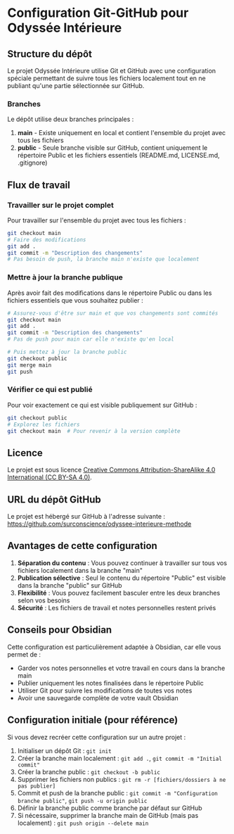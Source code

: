# Configuration Git-GitHub pour Odyssée Intérieure

## Structure du dépôt

Le projet Odyssée Intérieure utilise Git et GitHub avec une configuration spéciale permettant de suivre tous les fichiers localement tout en ne publiant qu'une partie sélectionnée sur GitHub.

### Branches

Le dépôt utilise deux branches principales :

1. **main** - Existe uniquement en local et contient l'ensemble du projet avec tous les fichiers
2. **public** - Seule branche visible sur GitHub, contient uniquement le répertoire Public et les fichiers essentiels (README.md, LICENSE.md, .gitignore)

## Flux de travail

### Travailler sur le projet complet

Pour travailler sur l'ensemble du projet avec tous les fichiers :

```bash
git checkout main
# Faire des modifications
git add .
git commit -m "Description des changements"
# Pas besoin de push, la branche main n'existe que localement
```

### Mettre à jour la branche publique

Après avoir fait des modifications dans le répertoire Public ou dans les fichiers essentiels que vous souhaitez publier :

```bash
# Assurez-vous d'être sur main et que vos changements sont commités
git checkout main
git add .
git commit -m "Description des changements"
# Pas de push pour main car elle n'existe qu'en local

# Puis mettez à jour la branche public
git checkout public
git merge main
git push
```

### Vérifier ce qui est publié

Pour voir exactement ce qui est visible publiquement sur GitHub :

```bash
git checkout public
# Explorez les fichiers
git checkout main  # Pour revenir à la version complète
```

## Licence

Le projet est sous licence [Creative Commons Attribution-ShareAlike 4.0 International (CC BY-SA 4.0)](https://creativecommons.org/licenses/by-sa/4.0/deed.fr).

## URL du dépôt GitHub

Le projet est hébergé sur GitHub à l'adresse suivante :
https://github.com/surconscience/odyssee-interieure-methode

## Avantages de cette configuration

1. **Séparation du contenu** : Vous pouvez continuer à travailler sur tous vos fichiers localement dans la branche "main"
2. **Publication sélective** : Seul le contenu du répertoire "Public" est visible dans la branche "public" sur GitHub
3. **Flexibilité** : Vous pouvez facilement basculer entre les deux branches selon vos besoins
4. **Sécurité** : Les fichiers de travail et notes personnelles restent privés

## Conseils pour Obsidian

Cette configuration est particulièrement adaptée à Obsidian, car elle vous permet de :
- Garder vos notes personnelles et votre travail en cours dans la branche main
- Publier uniquement les notes finalisées dans le répertoire Public
- Utiliser Git pour suivre les modifications de toutes vos notes
- Avoir une sauvegarde complète de votre vault Obsidian

## Configuration initiale (pour référence)

Si vous devez recréer cette configuration sur un autre projet :

1. Initialiser un dépôt Git : `git init`
2. Créer la branche main localement : `git add .`, `git commit -m "Initial commit"`
3. Créer la branche public : `git checkout -b public`
4. Supprimer les fichiers non publics : `git rm -r [fichiers/dossiers à ne pas publier]`
5. Commit et push de la branche public : `git commit -m "Configuration branche public"`, `git push -u origin public`
6. Définir la branche public comme branche par défaut sur GitHub
7. Si nécessaire, supprimer la branche main de GitHub (mais pas localement) : `git push origin --delete main`
